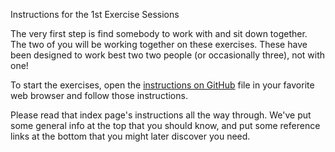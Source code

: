 Instructions for the 1st Exercise Sessions

The very first step is find somebody to work with and sit down together. The two of you will be working together on these exercises.  These have been designed to work best two two people (or occasionally three), not with one!

To start the exercises, open the [instructions on GitHub](https://github.com/bobjacobsen/CSC2025/blob/master/CSC/README.md) file in your favorite web browser and follow those instructions.

Please read that index page's instructions all the way through.  We've put some general info at the top that you should know, and put some reference links at the bottom that you might later discover you need.
